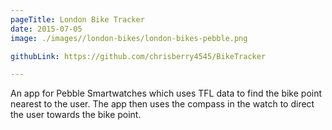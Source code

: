 ```yaml
---
pageTitle: London Bike Tracker
date: 2015-07-05
image: ./images//london-bikes/london-bikes-pebble.png

githubLink: https://github.com/chrisberry4545/BikeTracker

---
```

An app for Pebble Smartwatches which uses TFL data to find the bike point nearest to the user. The app then uses the compass in the watch to direct the user towards the bike point.

